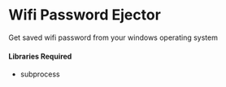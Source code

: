 #   Wifi Password Ejector


Get saved wifi password from your windows operating system

#### Libraries Required

-   subprocess
